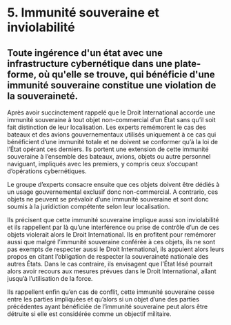 # 5.	Immunité souveraine et inviolabilité
## Toute ingérence d'un état avec une infrastructure cybernétique dans une plate-forme, où qu'elle se trouve, qui bénéficie d'une immunité souveraine constitue une violation de la souveraineté.
Après avoir succinctement rappelé que le Droit International accorde une immunité souveraine à tout objet non-commercial d’un État sans qu’il soit fait distinction de leur localisation. Les experts remémorent le cas des bateaux et des avions gouvernementaux utilisés uniquement à ce cas qui bénéficient d’une immunité totale et ne doivent se conformer qu’à la loi de l’État opérant ces derniers. Ils portent une extension de cette immunité souveraine à l’ensemble des bateaux, avions, objets ou autre personnel naviguant, impliqués avec les premiers, y compris ceux s’occupant d’opérations cybernétiques.

Le groupe d’experts consacre ensuite que ces objets doivent être dédiés à un usage gouvernemental exclusif donc non-commercial. A contrario, ces objets ne peuvent se prévaloir d’une immunité souveraine et sont donc soumis à la juridiction compétente selon leur localisation. 

Ils précisent que cette immunité souveraine implique aussi son inviolabilité et ils rappellent par là qu’une interférence ou prise de contrôle d’un de ces objets violerait alors le Droit International. Ils en profitent pour remémorer aussi que malgré l’immunité souveraine conférée à ces objets, ils ne sont pas exempts de respecter aussi le Droit International, ils appuient alors leurs propos en citant l’obligation de respecter la souveraineté nationale des autres États. Dans le cas contraire, ils envisagent que l’État lésé pourrait alors avoir recours aux mesures prévues dans le Droit International, allant jusqu’à l’utilisation de la force.

Ils rappellent enfin qu’en cas de conflit, cette immunité souveraine cesse entre les parties impliquées et qu’alors si un objet d’une des parties précédentes ayant bénéficiée de l’immunité souveraine peut alors être détruite si elle est considérée comme un objectif militaire.
